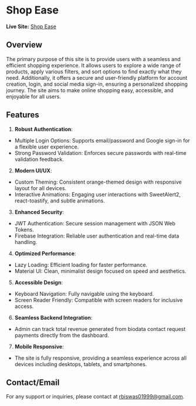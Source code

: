 # Shop Ease

**Live Site:** [Shop Ease](https://shopease-j.web.app/)

## Overview

The primary purpose of this site is to provide users with a seamless and efficient shopping experience. It allows users to explore a wide range of products, apply various filters, and sort options to find exactly what they need. Additionally, it offers a secure and user-friendly platform for account creation, login, and social media sign-in, ensuring a personalized shopping journey. The site aims to make online shopping easy, accessible, and enjoyable for all users.

## Features

1. **Robust Authentication**:
 * Multiple Login Options: Supports email/password and Google sign-in for a flexible user experience.
 * Strong Password Validation: Enforces secure passwords with real-time validation feedback.   
2. **Modern UI/UX**:
 * Custom Theming: Consistent orange-themed design with responsive layout for all devices.
 * Interactive Animations: Engaging user interactions with SweetAlert2, react-toastify, and subtle animations.
   
3. **Enhanced Security**:
 * JWT Authentication: Secure session management with JSON Web Tokens.
 * Firebase Integration: Reliable user authentication and real-time data handling.

4. **Optimized Performance**:
 * Lazy Loading: Efficient loading for faster performance.
 * Material UI: Clean, minimalist design focused on speed and aesthetics.
   
5. **Accessible Design**:
 * Keyboard Navigation: Fully navigable using the keyboard.
 * Screen Reader Friendly: Compatible with screen readers for inclusive access.

6. **Seamless Backend Integration**:
 * Admin can track total revenue generated from biodata contact request payments   directly from the dashboard.
   
7. **Mobile Responsive**: 
 * The site is fully responsive, providing a seamless experience across all devices including desktops, tablets, and smartphones.



## Contact/Email

For any support or inquiries, please contact at rbiswas01999@gmail.com.

